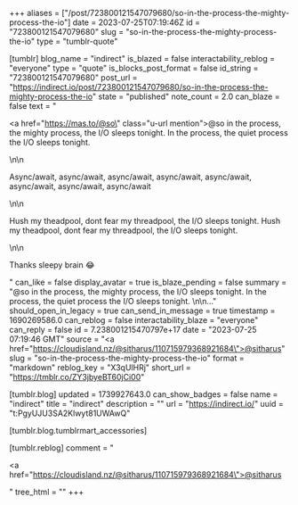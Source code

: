 +++
aliases = ["/post/723800121547079680/so-in-the-process-the-mighty-process-the-io"]
date = 2023-07-25T07:19:46Z
id = "723800121547079680"
slug = "so-in-the-process-the-mighty-process-the-io"
type = "tumblr-quote"

[tumblr]
blog_name = "indirect"
is_blazed = false
interactability_reblog = "everyone"
type = "quote"
is_blocks_post_format = false
id_string = "723800121547079680"
post_url = "https://indirect.io/post/723800121547079680/so-in-the-process-the-mighty-process-the-io"
state = "published"
note_count = 2.0
can_blaze = false
text = "<p><a href=\"https://mas.to/@so\" class=\"u-url mention\">@<span>so</span></a> in the process, the mighty process, the I/O sleeps tonight. In the process, the quiet process the I/O sleeps tonight. </p>\n\n<p>Async/await, async/await, async/await, async/await, async/await, async/await, async/await, async/await</p>\n\n<p>Hush my theadpool, dont fear my threadpool, the I/O sleeps tonight. Hush my theadpool, dont fear my threadpool, the I/O sleeps tonight. </p>\n\n<p>Thanks sleepy brain 😂</p>"
can_like = false
display_avatar = true
is_blaze_pending = false
summary = "@so in the process, the mighty process, the I/O sleeps tonight. In the process, the quiet process the I/O sleeps tonight. \n\n..."
should_open_in_legacy = true
can_send_in_message = true
timestamp = 1690269586.0
can_reblog = false
interactability_blaze = "everyone"
can_reply = false
id = 7.238001215470797e+17
date = "2023-07-25 07:19:46 GMT"
source = "<a href=\"https://cloudisland.nz/@sitharus/110715979368921684\">@sitharus</a>"
slug = "so-in-the-process-the-mighty-process-the-io"
format = "markdown"
reblog_key = "X3qUlHRj"
short_url = "https://tmblr.co/ZY3jbyeBT60jCi00"

[tumblr.blog]
updated = 1739927643.0
can_show_badges = false
name = "indirect"
title = "indirect"
description = ""
url = "https://indirect.io/"
uuid = "t:PgyUJU3SA2Klwyt81UWAwQ"

[tumblr.blog.tumblrmart_accessories]

[tumblr.reblog]
comment = "<p><a href=\"https://cloudisland.nz/@sitharus/110715979368921684\">@sitharus</a></p>"
tree_html = ""
+++
